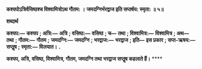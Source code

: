 **कश्यपोऽत्रिर्वसिष्ठश्च विश्वामित्रोऽथ गौतम: ।** **जमदग्निर्भरद्वाज इति सप्तर्षय: स्मृता: ॥ ५॥** 

**शब्दार्थ** 

**कश्यप:—** **कश्यप** **; अत्रि:—** **अत्रि** **; वसिष्ठ:—** **वसिष्ठ** **; च—** **तथा** **; विश्वामित्र:—** **विश्वामित्र** **; अथ—** **तथा** **; गौतम:—** **गौतम** **;** **जमदग्नि:—** **जमदग्नि** **; भरद्वाज:—** **भरद्वाज** **; इति—** **इस प्रकार** **; सप्त-ऋषय:—** **सप्तॢष** **; स्मृता:—** **विलयात।** **.** 

**कश्यप, अत्रि, वसिष्ठ, विश्वामित्र, गौतम, जमदग्नि तथा भरद्वाज सप्तॢष कहलाते हैं।** **** 